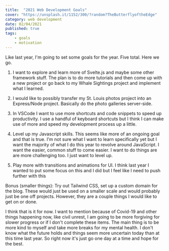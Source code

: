 ```yaml
---
title:  "2021 Web Development Goals" 
cover: "https://unsplash.it/1152/300/?random?TheButterflyoftheEdge"
category: web development
date: 02/04/2021
published: true
tags: 
    - goals
    - motivation
---
```


Like last year, I'm going to set some goals for the year. Five total. Here we go.

1. I want to explore and learn more of Svelte.js and maybe some other framework stuff. The plan is to do more tutorials and then come up with a new project or go back to my Whale Sightings project and implement what I learned.

2. I would like to possibly transfer my St. Louis photos project into an Express/Node project. Basically do the photo galleries server-side.

3. In VSCode I want to use more shortcuts and code snippets to speed up productivity. I use a handful of keyboard shortcuts but I think I can make use of more and speed my development process up a little.

4. Level up my Javascript skills. This seems like more of an ongoing goal and that is true. I'm not sure what I want to learn specifically yet but I want the majority of what I do this year to revolve around JavaScript. I want the easier, common stuff to come easier. I want to do things are are more challenging too. I just want to level up.

5. Play more with transitions and animations for UI. I think last year I wanted to put some focus on this and I did but I feel like I need to push further with this 

Bonus (smaller things): Try out Tailwind CSS, set up a custom domain for the blog. These would just be used on a smaller scale and would probably just be one off projects. However, they are a couple things I would like to get on or done.

I think that is it for now. I want to mention because of Covid-19 and other things happening now, like civil unrest, I am going to be more forgiving for slower progress or if I don't complete these items. The main thing is to be more kind to myself and take more breaks for my mental health. I don't know what the future holds and things seem more uncertain today than at this time last year. So right now it's just go one day at a time and hope for the best.

